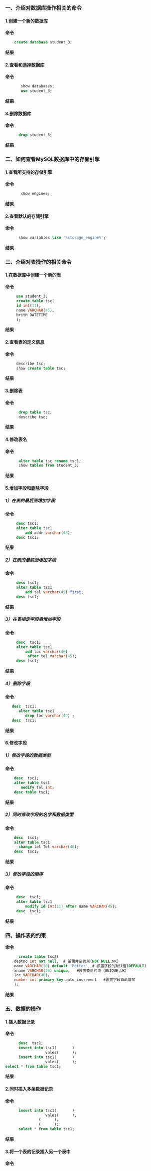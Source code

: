 ### 一、介绍对数据库操作相关的命令
#### 1.创建一个新的数据库

**命令**

```sql
	create database student_3;   
```

**结果**


#### 2.查看和选择数据库

**命令**
```sql
       show databases;
       use student_3;
```

**结果**


#### 3.删除数据库

**命令**
```sql
      drop student_3;
```

**结果**


### 二、如何查看MySQL数据库中的存储引擎
#### 1.查看所支持的存储引擎

**命令**
```sql
       show engines;
```

**结果**


#### 2.查看默认的存储引擎

**命令**
```sql
      show variables like '%storage_engine%';
```

**结果**


### 三、介绍对表操作的相关命令
#### 1.在数据库中创建一个新的表

**命令**
```sql
     use student_3;
     create table tsc(
     id int(11),
     name VARCHAR(45),
     brith DATETIME
     );
```

**结果**


#### 2.查看表的定义信息

**命令**
```sql
     describe tsc;
     show create table tsc;
```

**结果**


#### 3.删除表

**命令**
```sql
      drop table tsc;
      describe tsc;
```

**结果**


#### 4.修改表名

**命令**
```sql
      alter table tsc rename tsc1;
      show tables from student_3;
```

**结果**


#### 5.增加字段和删除字段
##### 1）在表的最后面增加字段

**命令**
```sql
     desc tsc1;
     alter table tsc1
         add addr varchar(45);
     desc tsc1;
```

**结果**


##### 2）在表的最前面增加字段

**命令**
```sql
     desc tsc1;
     alter table tsc1
         add tel varchar(45) first;
     desc tsc1;
```
 
 **结果**
 
 
##### 3）在表指定字段后增加字段

**命令**
```sql
     desc  tsc1;
     alter table tsc1
         add loc varchar(40) 
	      after tel varchar(45);
     desc tsc1;
```

**结果**


##### 4）删除字段

**命令**
```sql
   desc  tsc1;   
      alter table tsc1
         drop loc varchar(40) ;
   desc  tsc1;
```

**结果**


#### 6.修改字段
##### 1）修改字段的数据类型

**命令**
```sql
    desc  tsc1;
    alter table tsc1
       modify tel int;
    desc table tsc1;
```

**结果**


##### 2）同时修改字段的名字和数据类型

**命令**
```sql
    desc  tsc1;
    alter table tsc1
      change tel Tel varchar(40);
    desc  tsc1;
```

**结果**


##### 3）修改字段的顺序

**命令**
```sql
     desc  tsc1;
     alter table tsc1
         modify id int(11) after name VARCHAR(45);
     desc  tsc1;
```

**结果**


### 四、操作表的约束

**命令**
```sql
      create table tsc2(
 	deptno int not null,  # 设置非空约束(NOT NULL,NK)
	name VARCHAR(20) default 'Petter', # 设置字段的默认值(DEFAULT)
	xname VARCHAR(20) unique,	#设置委员约束（UNIQUE,UK）
	loc VARCHAR(40)， 
	number int primary key auto_increment	#设置字段自动增加
	); 
```

**结果**


### 五、数据的操作
#### 1.插入数据记录

**命令**
```sql
      desc  tsc1;
      insert into tsc1(       )
                  vales(      );
      insert into tsc1(       )
                  vales(      );
select * from table tsc1;
```

**结果**


#### 2.同时插入多条数据记录

**命令**
```sql
      insert into tsc1(       )
                  vales(      ),
		       (      ),
		       (      );
      select * from table tsc1;
```

**结果**


#### 3.将一个表的记录插入另一个表中

**命令**
```sql
      
